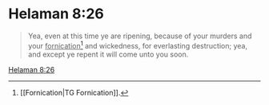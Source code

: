 # Helaman 8:26

> Yea, even at this time ye are ripening, because of your murders and your <u>fornication</u>[^a] and wickedness, for everlasting destruction; yea, and except ye repent it will come unto you soon.

[Helaman 8:26](https://www.churchofjesuschrist.org/study/scriptures/bofm/hel/8?lang=eng&id=p26#p26)


[^a]: [[Fornication|TG Fornication]].  
